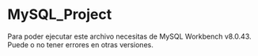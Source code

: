 # MySQL_Project
Para poder ejecutar este archivo necesitas de MySQL Workbench v8.0.43.
Puede o no tener errores en otras versiones.
